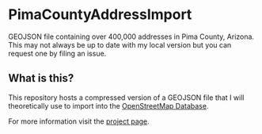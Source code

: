 # PimaCountyAddressImport
GEOJSON file containing over 400,000 addresses in Pima County, Arizona. This may not always be up to date with my local version but you can request one by filing an issue.

## What is this?
This repository hosts a compressed version of a GEOJSON file that I will theoretically use to import into the [OpenStreetMap Database](https://openstreetmap.org/).

For more information visit the [project page](https://wiki.openstreetmap.org/wiki/User:BubbaJuice/PimaCountyAddressImport).
